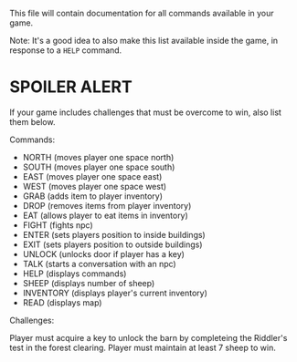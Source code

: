 This file will contain documentation for all commands available in your game.

Note: It's a good idea to also make this list available inside the game, in response to a `HELP` command.

# SPOILER ALERT

If your game includes challenges that must be overcome to win, also list them below.

Commands:
- NORTH (moves player one space north)
- SOUTH (moves player one space south)
- EAST (moves player one space east)
- WEST (moves player one space west)
- GRAB (adds item to player inventory)
- DROP (removes items from player inventory)
- EAT (allows player to eat items in inventory)
- FIGHT (fights npc)
- ENTER (sets players position to inside buildings)
- EXIT (sets players position to outside buildings)
- UNLOCK (unlocks door if player has a key)
- TALK (starts a conversation with an npc)
- HELP (displays commands)
- SHEEP (displays number of sheep)
- INVENTORY (displays player's current inventory)
- READ (displays map)

Challenges:

Player must acquire a key to unlock the barn by completeing the Riddler's test in the forest clearing.
Player must maintain at least 7 sheep to win.